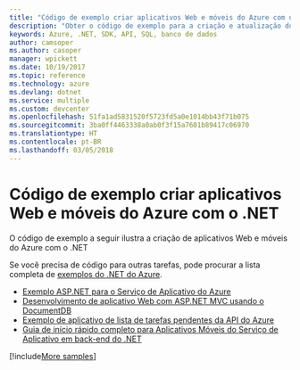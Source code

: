 ```yaml
---
title: "Código de exemplo criar aplicativos Web e móveis do Azure com o .NET"
description: "Obter o código de exemplo para a criação e atualização do .NET de aplicativos Web do Azure"
keywords: Azure, .NET, SDK, API, SQL, banco de dados
author: camsoper
ms.author: casoper
manager: wpickett
ms.date: 10/19/2017
ms.topic: reference
ms.technology: azure
ms.devlang: dotnet
ms.service: multiple
ms.custom: devcenter
ms.openlocfilehash: 51fa1ad5831520f5723fd5a0e1014bb43f71b075
ms.sourcegitcommit: 3ba0ff4463338a0ab0f3f15a7601b89417c06970
ms.translationtype: HT
ms.contentlocale: pt-BR
ms.lasthandoff: 03/05/2018
---
```

# <a name="sample-code-for-building-azure-web-and-mobile-apps-with-net"></a>Código de exemplo criar aplicativos Web e móveis do Azure com o .NET

O código de exemplo a seguir ilustra a criação de aplicativos Web e móveis do Azure com o .NET

Se você precisa de código para outras tarefas, pode procurar a lista completa de [exemplos do .NET do Azure](https://azure.microsoft.com/resources/samples/?platform=dotnet&view=azure-dotnet).

- [Exemplo ASP.NET para o Serviço de Aplicativo do Azure](https://azure.microsoft.com/resources/samples/app-service-web-dotnet-get-started/)
- [Desenvolvimento de aplicativo Web com ASP.NET MVC usando o DocumentDB](https://azure.microsoft.com/resources/samples/documentdb-dotnet-todo-app/
)
- [Exemplo de aplicativo de lista de tarefas pendentes da API do Azure](https://azure.microsoft.com/resources/samples/app-service-api-dotnet-todo-list/?cdn=disable)
- [Guia de início rápido completo para Aplicativos Móveis do Serviço de Aplicativo em back-end do .NET](https://azure.microsoft.com/resources/samples/app-service-mobile-dotnet-backend-quickstart/)


[!include[More samples](includes/more-samples.md)]
